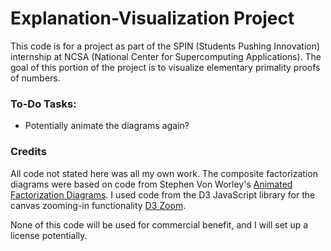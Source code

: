 # Explanation-Visualization Project

This code is for a project as part of the SPIN (Students Pushing Innovation) internship at NCSA (National Center for Supercomputing Applications). The goal of this portion of the project is to visualize elementary primality proofs of numbers.

### To-Do Tasks:
* Potentially animate the diagrams again?

### Credits
All code not stated here was all my own work.
The composite factorization diagrams were based on code from Stephen Von Worley's [Animated Factorization Diagrams].
I used code from the D3 JavaScript library for the canvas zooming-in functionality [D3 Zoom].

None of this code will be used for commercial benefit, and I will set up a license potentially.

[Animated Factorization Diagrams]: http://www.datapointed.net/visualizations/math/factorization/animated-diagrams/
[D3 Zoom]: https://github.com/d3/d3-zoom 


